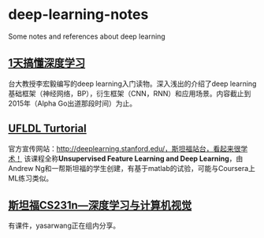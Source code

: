 # deep-learning-notes
Some notes and references about deep learning


## [1天搞懂深度学习](references/1天搞懂深度学习.pdf)
台大教授李宏毅编写的deep learning入门读物。深入浅出的介绍了deep learning基础框架（神经网络，BP），衍生框架（CNN，RNN）和应用场景。内容截止到2015年（Alpha Go出道那段时间）为止。


## [UFLDL Turtorial](http://deeplearning.stanford.edu/tutorial/)
官方宣传网站：http://deeplearning.stanford.edu/，斯坦福站台，看起来很学术！
该课程全称**Unsupervised Feature Learning and Deep Learning**，由Andrew Ng和一帮斯坦福的学生创建，有基于matlab的试验，可能与Coursera上ML练习类似。


## [斯坦福CS231n—深度学习与计算机视觉](http://study.163.com/course/courseMain.htm?courseId=1003223001)

有课件，yasarwang正在组内分享。
